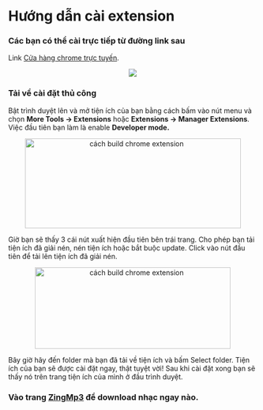 # Hướng dẫn cài extension

### Các bạn có thể cài trực tiếp từ đường link sau

Link [Cửa hàng chrome trực tuyến](https://chrome.google.com/webstore/detail/ifofjgabeokfgklaoobjfnalobfepffd?authuser=0&hl=vi).

<p align="center">
<img src="https://lh3.googleusercontent.com/bSg-jkd15DRhsJwvUs80wHDR_4BN42sOTtkTIB2U5PHsO0P2KSRGR174JbKYYqVZDKD2G2_Lb-0Oo39NZ9NBlJM0s1g=s1280-w1280-h800">
</p>

### Tải về cài đặt thủ công

Bật trình duyệt lên và mở tiện ích của bạn bằng cách bấm vào nút menu và chọn <b>More Tools -> Extensions</b> hoặc <b>Extensions -> Manager Extensions</b>. Việc đầu tiên bạn làm là enable <b>Developer mode.</b>

<p align="center">
<img decoding="async" alt="cách build chrome extension" width="437" height="182" data-srcset="https://topdev.vn/blog/wp-content/uploads/2019/04/nl1wvb2dngjj9z4jg0ds-1.png 437w, https://topdev.vn/blog/wp-content/uploads/2019/04/nl1wvb2dngjj9z4jg0ds-1-300x125.png 300w" data-src="https://topdev.vn/blog/wp-content/uploads/2019/04/nl1wvb2dngjj9z4jg0ds-1.png" data-sizes="(max-width: 437px) 100vw, 437px" class="aligncenter wp-image-9764 size-full lazyloaded" src="https://topdev.vn/blog/wp-content/uploads/2019/04/nl1wvb2dngjj9z4jg0ds-1.png" loading="lazy" sizes="(max-width: 437px) 100vw, 437px" srcset="https://topdev.vn/blog/wp-content/uploads/2019/04/nl1wvb2dngjj9z4jg0ds-1.png 437w, https://topdev.vn/blog/wp-content/uploads/2019/04/nl1wvb2dngjj9z4jg0ds-1-300x125.png 300w">
</p>

Giờ bạn sẽ thấy 3 cái nút xuất hiện đầu tiên bên trái trang. Cho phép bạn tải tiện ích đã giải nén, nén tiện ích hoặc bắt buộc update. Click vào nút đầu tiên để tải lên tiện ích đã giải nén.

<p align="center">
<img decoding="async" alt="cách build chrome extension" width="396" height="165" data-srcset="https://topdev.vn/blog/wp-content/uploads/2019/04/aj62n8qn3x1ei5by7smo-1.png 396w, https://topdev.vn/blog/wp-content/uploads/2019/04/aj62n8qn3x1ei5by7smo-1-300x125.png 300w" data-src="https://topdev.vn/blog/wp-content/uploads/2019/04/aj62n8qn3x1ei5by7smo-1.png" data-sizes="(max-width: 396px) 100vw, 396px" class="aligncenter wp-image-9765 size-full lazyloaded" src="https://topdev.vn/blog/wp-content/uploads/2019/04/aj62n8qn3x1ei5by7smo-1.png" loading="lazy" sizes="(max-width: 396px) 100vw, 396px" srcset="https://topdev.vn/blog/wp-content/uploads/2019/04/aj62n8qn3x1ei5by7smo-1.png 396w, https://topdev.vn/blog/wp-content/uploads/2019/04/aj62n8qn3x1ei5by7smo-1-300x125.png 300w">
</p>

Bây giờ hãy đến folder mà bạn đã tải về tiện ích và bấm Select folder. Tiện ích của bạn sẽ được cài đặt ngay, thật tuyệt vời! Sau khi cài đặt xong bạn sẽ thấy nó trên trang tiện ích của mình ở đầu trình duyệt.

### Vào trang [ZingMp3](https://zingmp3.vn/zing-chart) để download nhạc ngay nào.
